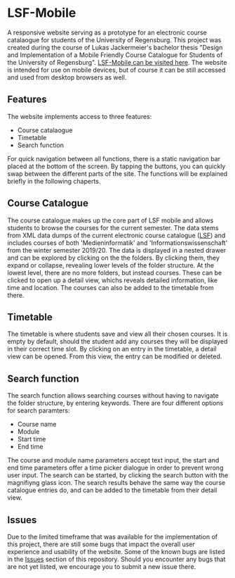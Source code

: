 # LSF-Mobile
A responsive website serving as a prototype for an electronic course catalaogue for students of the University of Regensburg. This project was created during the course of Lukas Jackermeier's bachelor thesis "Design and Implementation of a Mobile Friendly Course Catalogue for Students of the University of Regensburg". [LSF-Mobile can be visited here](https://lsf-app.firebaseapp.com). The website is intended for use on mobile devices, but of course it can be still accessed and used from desktop browsers as well.


## Features
The website implements access to three features:
- Course catalaogue
- Timetable
- Search function

For quick navigation between all functions, there is a static navigation bar placed at the bottom of the screen. By tapping the buttons, you can quickly swap between the different parts of the site.
The functions will be explained briefly in the following chaperts.

## Course Catalogue
The course catalogue makes up the core part of LSF mobile and allows students to browse the courses for the current semester. The data stems from XML data dumps of the current electronic course catalogue ([LSF](https://lsf.ur.de)) and includes courses of both 'Medieninformatik' and 'Informationswissenschaft' from the winter semester 2019/20. The data is displayed in a nested drawer and can be explored by clicking on the the folders. By clicking them, they expand or collapse, revealing lower levels of the folder structure. At the lowest level, there are no more folders, but instead courses. These can be clicked to open up a detail view, whichs reveals detailed information, like time and location. The courses can also be added to the timetable from there.

## Timetable
The timetable is where students save and view all their chosen courses. It is empty by default, should the student add any courses they will be displayed in their correct time slot. By clicking on an entry in the timetable, a detail view can be opened. From this view, the entry can be modified or deleted.

## Search function
The search function allows searching courses without having to navigate the folder structure, by entering keywords. There are four different options for search paramters:
- Course name
- Module
- Start time
- End time

The course and module name parameters accept text input, the start and end time parameters offer a time picker dialogue in order to prevent wrong user input. The search can be started, by clicking the search button with the magnifiyng glass icon. The search results behave the same way the course catalogue entries do, and can be added to the timetable from their detail view.

## Issues
Due to the limited timeframe that was available for the implementation of this project, there are still some bugs that impact the overall user experience and usability of the website. Some of the known bugs are listed in the [Issues](https://github.com/kappa4head/LSF-App/issues) section of this repository. Should you encounter any bugs that are not yet listed, we encourage you to submit a new issue there.